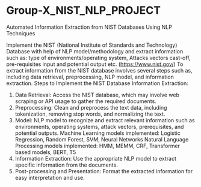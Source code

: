 # Group-X_NIST_NLP_PROJECT
Automated Information Extraction from NIST Databases Using NLP Techniques

Implement the NIST (National Institute of Standards and Technology) Database with help of
NLP model/methodology and extract information such as: type of environments/operating
system, Attacks vectors cast-off, pre-requisites input and potential output etc.
(https://www.nist.gov/) To extract information from the NIST database involves several steps
such as, including data retrieval, preprocessing, NLP model, and information extraction.
Steps to Implement the NIST Database Information Extraction:
1. Data Retrieval: Access the NIST database, which may involve web scraping or API
usage to gather the required documents.
2. Preprocessing: Clean and preprocess the text data, including tokenization, removing
stop words, and normalizing the text.
3. Model: NLP model to recognize and extract relevant information such as environments,
operating systems, attack vectors, prerequisites, and potential outputs.
  Machine Learning models implemented: Logistic Regression, Random Forest, SVM, Neural Networks
  Natural Language Processing models implemented: HMM, MEMM, CRF, Transformer based models, BERT, T5
5. Information Extraction: Use the appropriate NLP model to extract specific
information from the documents.
6. Post-processing and Presentation: Format the extracted information for easy
interpretation and use.
